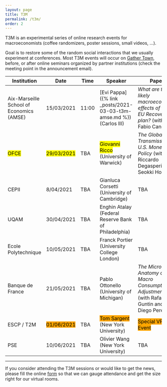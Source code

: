 ```yaml
---
layout: page
title: T3M
permalink: /t3m/
order: 2
---
```


T3M is an experimental series of online research events for macroeconomists (coffee randomizers, poster sessions, small videos, ...). 

Goal is to restore some of the random social interactions that we usually experiment at conferences.
Most T3M events will occur on [Gather Town](https://gather.town/), before, or after online seminars organized by partner institutions (check the meeting point in the announcement email).

| Institution                              | Date                                                     | Time  | Speaker                                                                          | Paper                                                                                     |
| ---------------------------------------- | -------------------------------------------------------- | ----- | -------------------------------------------------------------------------------- | ----------------------------------------------------------------------------------------- |
| Aix-Marseille School of Economics (AMSE) | 15/03/2021                                               | 11:00 | [Evi Pappa]({% link _posts/2021-03-03-t3m-amse.md %})  (Carlos III)              | *What are the likely macroeconomic effects of the EU Recovery plan?* (with Fabio Canova)  |
| <mark>OFCE</mark>                        | <mark>29/03/2021</mark>                                  | TBA   | <mark>Giovanni Ricco</mark>  (University of Warwick)      | *The Global Transmission of U.S. Monetary Policy* (with Riccardo Degasperi and Seokki Hong)     |
| CEPII                                    | 8/04/2021                                                | TBA   | Gianluca Corsetti (University of Cambridge)                                      | TBA                                                                                       |
| UQAM                                     | 30/04/2021                                               | TBA   | Enghin Atalay (Federal Reserve Bank of Philadelphia)                             | TBA                                                                                       |
| Ecole Polytechnique                      | 10/05/2021                                               | TBA   | Franck Portier (University College London)                                       | TBA                                                                                       |
| Banque de France                         | 21/05/2021                                               | TBA   | Pablo Ottonello (University of Michigan)                                         | *The Micro Anatomy of Macro Consumption Adjustments* (with Rafael Guntin and Diego Perez) |
| ESCP / T2M                               | <mark style="background-color: orange">01/06/2021</mark> | TBA   | <mark style="background-color: orange">Tom Sargent</mark>  (New York University) | <mark style="background-color: orange">Special VR Event</mark>                            |
| PSE                                      | 10/06/2021                                               | TBA   | Olivier Wang  (New York University)                                              | TBA                                                                                       |

---

If you consider attending the T3M sessions or would like to get the news, please fill the online [form](https://forms.gle/r4CaeMBBKRHB31kB7) so that we can gauge attendance and get the size right for our virtual rooms.
